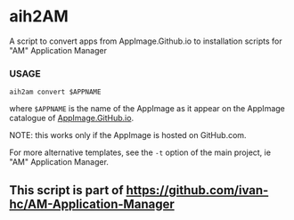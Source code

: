 # aih2AM
A script to convert apps from AppImage.Github.io to installation scripts for "AM" Application Manager

### USAGE

    aih2am convert $APPNAME
where `$APPNAME` is the name of the AppImage as it appear on the AppImage catalogue of [AppImage.GitHub.io](https://appimage.github.io/apps/).

NOTE: this works only if the AppImage is hosted on GitHub.com.

For more alternative templates, see the `-t` option of the main project, ie "AM" Application Manager.

## This script is part of https://github.com/ivan-hc/AM-Application-Manager
